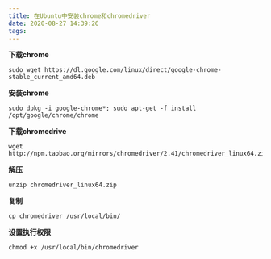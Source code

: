 ```yaml
---
title: 在Ubuntu中安装chrome和chromedriver
date: 2020-08-27 14:39:26
tags:
---
```

**下载chrome**
```
sudo wget https://dl.google.com/linux/direct/google-chrome-stable_current_amd64.deb
```
**安装chrome**
```
sudo dpkg -i google-chrome*; sudo apt-get -f install
/opt/google/chrome/chrome
```
**下载chromedrive**
```
wget http://npm.taobao.org/mirrors/chromedriver/2.41/chromedriver_linux64.zip
```
**解压**
```
unzip chromedriver_linux64.zip
```
**复制**
```
cp chromedriver /usr/local/bin/
```
**设置执行权限**
```
chmod +x /usr/local/bin/chromedriver
```
 